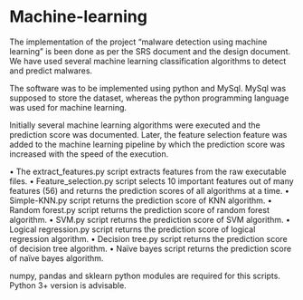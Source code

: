 # Machine-learning
The implementation of the project “malware detection using machine learning” is been done as per the SRS document and the design document. We have used several machine learning classification algorithms to detect and predict malwares. 

The software was to be implemented using python and MySql. MySql was supposed to store the dataset, whereas the python programming language was used for machine learning. 

Initially several machine learning algorithms were executed and the prediction score was documented. Later, the feature selection feature was added to the machine learning pipeline by which the prediction score was increased with the speed of the execution.

•	The extract_features.py script extracts features from the raw executable files.
•	Feature_selection.py script selects 10 important features out of many features (56) and returns the prediction scores of all algorithms at a time.
•	Simple-KNN.py script returns the prediction score of KNN algorithm.
•	Random forest.py script returns the prediction score of random forest algorithm.
•	SVM.py script returns the prediction score of SVM algorithm.
•	Logical regression.py script returns the prediction score of logical regression algorithm.
•	Decision tree.py script returns the prediction score of decision tree algorithm.
•	Naïve bayes script returns the prediction score of naïve bayes algorithm.

numpy, pandas and sklearn python modules are required for this scripts. Python 3+ version is advisable.
